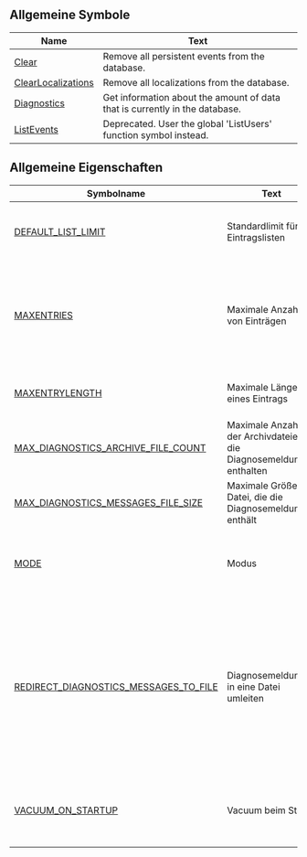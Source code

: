 ## Allgemeine Symbole

| Name | Text |
| ---- | ---- |
| [Clear](symbols/Clear.de.md) | Remove all persistent events from the database. |
| [ClearLocalizations](symbols/ClearLocalizations.de.md) | Remove all localizations from the database. |
| [Diagnostics](symbols/Diagnostics.de.md) | Get information about the amount of data that is currently in the database. |
| [ListEvents](symbols/ListEvents.de.md) | Deprecated. User the global 'ListUsers' function symbol instead. |

## Allgemeine Eigenschaften

| Symbolname | Text | Beschreibung |
| ---------- | ---- | ------------ |
| [DEFAULT_LIST_LIMIT](properties/DEFAULT_LIST_LIMIT.de.md) | Standardlimit für Eintragslisten | Dieses Limit wird für alle Anfragen verwendet, für die kein anderes Limit angegeben wurde. |
| [MAXENTRIES](properties/MAXENTRIES.de.md) | Maximale Anzahl von Einträgen | Um die Datenbankgröße zu begrenzen, werden die ältesten Datenbankeinträge unwiderruflich gelöscht, wenn dieses Limit überschritten wird. |
| [MAXENTRYLENGTH](properties/MAXENTRYLENGTH.de.md) | Maximale Länge eines Eintrags | Einträge, die dieses Limit überschreiten, werden vor dem Speichern gekürzt. |
| [MAX_DIAGNOSTICS_ARCHIVE_FILE_COUNT](properties/MAX_DIAGNOSTICS_ARCHIVE_FILE_COUNT.de.md) | Maximale Anzahl der Archivdateien, die Diagnosemeldungen enthalten | Server-Neustart erforderlich. |
| [MAX_DIAGNOSTICS_MESSAGES_FILE_SIZE](properties/MAX_DIAGNOSTICS_MESSAGES_FILE_SIZE.de.md) | Maximale Größe der Datei, die die Diagnosemeldungen enthält | Server-Neustart erforderlich. |
| [MODE](properties/MODE.de.md) | Modus | Synchronisation aus ist schneller, kann aber im Fall eines Stromausfalls die Datenbank korrumpieren. |
| [REDIRECT_DIAGNOSTICS_MESSAGES_TO_FILE](properties/REDIRECT_DIAGNOSTICS_MESSAGES_TO_FILE.de.md) | Diagnosemeldungen in eine Datei umleiten | Verringert die Wahrscheinlichkeit, dass eine Flut von Diagnosemeldungen das System überfordert. Besonders nützlich bei der Diagnose von Problemen auf kleineren Geräten. Diese Funktion wird nur auf Windows unterstützt. Server-Neustart erforderlich. |
| [VACUUM_ON_STARTUP](properties/VACUUM_ON_STARTUP.de.md) | Vacuum beim Start | Versucht, die Datenbankgröße zu reduzieren. Dies kann bei großen Datenbanken sehr lange dauern. |

